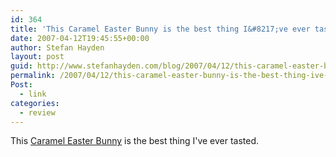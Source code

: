 ```yaml
---
id: 364
title: 'This Caramel Easter Bunny is the best thing I&#8217;ve ever tasted'
date: 2007-04-12T19:45:55+00:00
author: Stefan Hayden
layout: post
guid: http://www.stefanhayden.com/blog/2007/04/12/this-caramel-easter-bunny-is-the-best-thing-ive-ever-tasted/
permalink: /2007/04/12/this-caramel-easter-bunny-is-the-best-thing-ive-ever-tasted/
Post:
  - link
categories:
  - review
---
```

<p>This <a href="http://www.russellstover.com/jump.jsp?itemID=701&itemType=PRODUCT&path=1%2C2%2C4%2C228%2C231&iProductID=701">Caramel Easter Bunny</a> is the best thing I've ever tasted.
</p>
